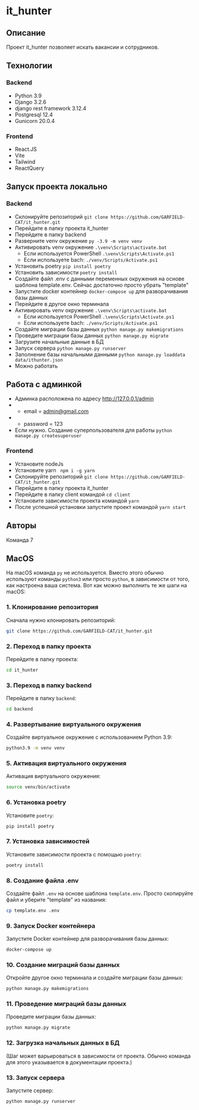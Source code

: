 # it_hunter

## Описание

Проект it_hunter позволяет искать вакансии и сотрудников.

## Технологии

### Backend

- Python 3.9
- Django 3.2.6
- django rest framework 3.12.4
- Postgresql 12.4
- Gunicorn 20.0.4

### Frontend

- React.JS
- Vite
- Tailwind
- ReactQuery

## Запуск проекта локально

### Backend

- Склонируйте репозиторий `git clone https://github.com/GARFIELD-CAT/it_hunter.git`
- Перейдите в папку проекта it_hunter
- Перейдите в папку backend
- Разверните venv окружение `py -3.9 -m venv venv`
- Активировать venv окружение `.\venv\Scripts\activate.bat`
  - Если используется PowerShell `.\venv\Scripts\Activate.ps1`
  - Если используете bach: `./venv/Scripts/Activate.ps1`
- Установить poetry `pip install poetry`
- Установить зависимости `poetry install`
- Создайте файл .env с данными переменных окружения на основе шаблона template.env. Сейчас достаточно просто убрать "template"
- Запустите docker контейнер `docker-compose up` для разворачивания базы данных
- Перейдите в другое окно терминала
- Активировать venv окружение `.\venv\Scripts\activate.bat`
  - Если используется PowerShell `.\venv\Scripts\Activate.ps1`
  - Если используете bach: `./venv/Scripts/Activate.ps1`
- Создайте миграции базы данных `python manage.py makemigrations`
- Проведите миграции базы данных `python manage.py migrate`
- Загрузите начальные данные в БД
- Запуск сервера `python manage.py runserver`
- Заполнение базы начальными данными `python manage.py loaddata data/ithunter.json`
- Можно работать

## Работа с админкой

- Админка расположена по адресу http://127.0.0.1/admin
- - email = admin@gmail.com
- - password = 123
- Если нужно. Создание суперпользователя для работы `python manage.py createsuperuser`

### Frontend

- Установите nodeJs
- Установите yarn ` npm i -g yarn`
- Склонируйте репозиторий `git clone https://github.com/GARFIELD-CAT/it_hunter.git`
- Перейдите в папку проекта it_hunter
- Перейдите в папку client командой `cd client`
- Установите зависимости проекта командой `yarn`
- После успешной установки запустите проект командой `yarn start`

## Авторы

Команда 7

## MacOS

На macOS команда `py` не используется. Вместо этого обычно используют команды `python3` или просто `python`, в зависимости от того, как настроена ваша система. Вот как можно выполнить те же шаги на macOS:

### 1. Клонирование репозитория

Сначала нужно клонировать репозиторий:

```bash
git clone https://github.com/GARFIELD-CAT/it_hunter.git
```

### 2. Переход в папку проекта

Перейдите в папку проекта:

```bash
cd it_hunter
```

### 3. Переход в папку backend

Перейдите в папку `backend`:

```bash
cd backend
```

### 4. Развертывание виртуального окружения

Создайте виртуальное окружение с использованием Python 3.9:

```bash
python3.9 -m venv venv
```

### 5. Активация виртуального окружения

Активация виртуального окружения:

```bash
source venv/bin/activate
```

### 6. Установка poetry

Установите `poetry`:

```bash
pip install poetry
```

### 7. Установка зависимостей

Установите зависимости проекта с помощью `poetry`:

```bash
poetry install
```

### 8. Создание файла .env

Создайте файл `.env` на основе шаблона `template.env`. Просто скопируйте файл и уберите "template" из названия:

```bash
cp template.env .env
```

### 9. Запуск Docker контейнера

Запустите Docker контейнер для разворачивания базы данных:

```bash
docker-compose up
```

### 10. Создание миграций базы данных

Откройте другое окно терминала и создайте миграции базы данных:

```bash
python manage.py makemigrations
```

### 11. Проведение миграций базы данных

Проведите миграции базы данных:

```bash
python manage.py migrate
```

### 12. Загрузка начальных данных в БД

(Шаг может варьироваться в зависимости от проекта. Обычно команда для этого указывается в документации проекта.)

### 13. Запуск сервера

Запустите сервер:

```bash
python manage.py runserver
```
